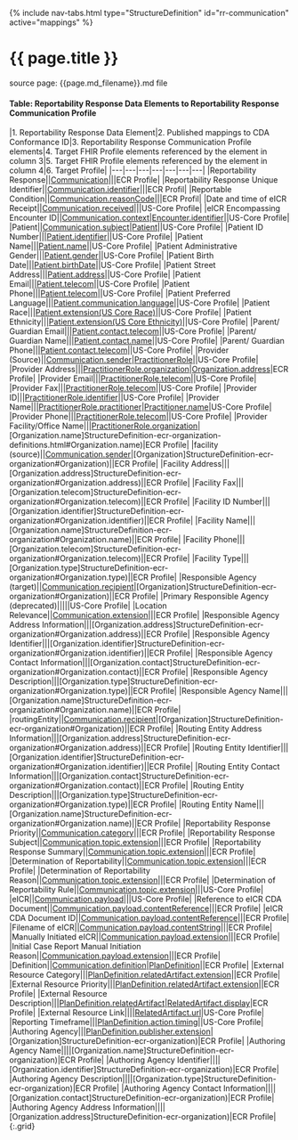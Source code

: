 {% include nav-tabs.html type="StructureDefinition" id="rr-communication" active="mappings" %}

# {{ page.title }}

source page: {{page.md_filename}}.md  file

#### Table: Reportability Response Data Elements to Reportability Response Communication Profile

|1. Reportability Response Data Element|2. Published mappings to CDA Conformance ID|3. Reportability Response Communication Profile elements|4. Target FHIR Profile elements referenced by the element in column 3|5. Target FHIR Profile elements referenced by the element in column 4|6. Target Profile|
|---|---|---|---|---|---|---|
|Reportability Response||[Communication](StructureDefinition-rr-communication-definitions.html#Communication)|||ECR Profile|
|Reportability Response Unique Identifier||[Communication.identifier](StructureDefinition-rr-communication-definitions.html#Communication.identifier)|||ECR Profil|
|Reportable Condition||[Communication.reasonCode](StructureDefinition-rr-communication-definitions.html#Communication.reasonCode)|||ECR Profil|
|Date and time of eICR Receipt||[Communication.received](StructureDefinition-rr-communication-definitions.html#Communication.received)|||US-Core Profile|
|eICR Encompassing Encounter ID||[Communication.context](StructureDefinition-rr-communication-definitions.html#Communication.context)|[Encounter.identifier](StructureDefinition-eicr-encounter.html#Encounter.identifier)||US-Core Profile|
|Patient||[Communication.subject](StructureDefinition-rr-communication-definitions.html#Communication.subject)|[Patient]({{site.data.fhir.uscore}}StructureDefinition-us-core-patient-definitions.html#Patient)||US-Core Profile|
|Patient ID Number|||[Patient.identifier]({{site.data.fhir.uscore}}StructureDefinition-us-core-patient-definitions.html#Patient.identifier)||US-Core Profile|
|Patient Name|||[Patient.name]({{site.data.fhir.uscore}}StructureDefinition-us-core-patient-definitions.html#Patient.name)||US-Core Profile|
|Patient Administrative Gender|||[Patient.gender]({{site.data.fhir.uscore}}StructureDefinition-us-core-patient-definitions.html#Patient.gender)||US-Core Profile|
|Patient Birth Date|||[Patient.birthDate]({{site.data.fhir.uscore}}StructureDefinition-us-core-patient-definitions.html#Patient.birthDate)||US-Core Profile|
|Patient Street Address|||[Patient.address]({{site.data.fhir.uscore}}StructureDefinition-us-core-patient-definitions.html#Patient.address)||US-Core Profile|
|Patient Email|||[Patient.telecom]({{site.data.fhir.uscore}}StructureDefinition-us-core-patient-definitions.html#Patient.telecom)||US-Core Profile|
|Patient Phone|||[Patient.telecom]({{site.data.fhir.uscore}}StructureDefinition-us-core-patient-definitions.html#Patient.telecom)||US-Core Profile|
|Patient Preferred Language|||[Patient.communication.language]({{site.data.fhir.uscore}}StructureDefinition-us-core-patient-definitions.html#Patient.communication.language)||US-Core Profile|
|Patient Race|||[Patient.extension(US Core Race)]({{site.data.fhir.uscore}}StructureDefinition-us-core-race.html)||US-Core Profile|
|Patient Ethnicity|||[Patient.extension(US Core Ethnicity)]({{site.data.fhir.uscore}}StructureDefinition-us-core-ethnicity.html)||US-Core Profile|
|Parent/ Guardian Email|||[Patient.contact.telecom]({{site.data.fhir.uscore}}StructureDefinition-us-core-patient-definitions.html#Patient.contact.telecom)||US-Core Profile|
|Parent/ Guardian Name|||[Patient.contact.name]({{site.data.fhir.uscore}}StructureDefinition-us-core-patient-definitions.html#Patient.contact.name)||US-Core Profile|
|Parent/ Guardian Phone|||[Patient.contact.telecom]({{site.data.fhir.uscore}}StructureDefinition-us-core-patient-definitions.html#Patient.contact.telecom)||US-Core Profile|
|Provider (Source)||[Communication.sender](StructureDefinition-rr-communication-definitions.html#Communication.sender)|[PractitionerRole]({{site.data.fhir.uscore}}StructureDefinition-us-core-practitionerrole-definitions.html#PractitionerRole)||US-Core Profile|
|Provider Address|||[PractitionerRole.organization]({{site.data.fhir.uscore}}StructureDefinition-us-core-practitionerrole-definitions.html#PractitionerRole.organization)|[Organization.address](StructureDefinition-ecr-organization-definitions.html#Organization.address)|ECR Profile|
|Provider Email|||[PractitionerRole.telecom]({{site.data.fhir.uscore}}StructureDefinition-us-core-practitionerrole-definitions.html#PractitionerRole.telecom)||US-Core Profile|
|Provider Fax|||[PractitionerRole.telecom]({{site.data.fhir.uscore}}StructureDefinition-us-core-practitionerrole-definitions.html#PractitionerRole.telecom)||US-Core Profile|
|Provider ID|||[PractitionerRole.identifier]({{site.data.fhir.uscore}}StructureDefinition-us-core-practitionerrole-definitions.html#PractitionerRole.identifier)||US-Core Profile|
|Provider Name|||[PractitionerRole.practitioner]({{site.data.fhir.uscore}}StructureDefinition-us-core-practitionerrole-definitions.html#PractitionerRole.practitioner)|[Practitioner.name]({{site.data.fhir.uscore}}StructureDefinition-us-core-practitioner-definitions.html#Practitioner.name)|US-Core Profile|
|Provider Phone|||[PractitionerRole.telecom]({{site.data.fhir.uscore}}StructureDefinition-us-core-practitionerrole-definitions.html#PractitionerRole.telecom)||US-Core Profile|
|Provider Facility/Office Name|||[PractitionerRole.organization]({{site.data.fhir.uscore}}StructureDefinition-us-core-practitionerrole-definitions.html#PractitionerRole.organization)|[Organization.name]StructureDefinition-ecr-organization-definitions.html#Organization.name)|ECR Profile|
|facility (source)||[Communication.sender](StructureDefinition-rr-communication-definitions.html#Communication.sender)|[Organization]StructureDefinition-ecr-organization#Organization)||ECR Profile|
|Facility Address|||[Organization.address]StructureDefinition-ecr-organization#Organization.address)||ECR Profile|
|Facility Fax|||[Organization.telecom]StructureDefinition-ecr-organization#Organization.telecom)||ECR Profile|
|Facility ID Number|||[Organization.identifier]StructureDefinition-ecr-organization#Organization.identifier)||ECR Profile|
|Facility Name|||[Organization.name]StructureDefinition-ecr-organization#Organization.name)||ECR Profile|
|Facility Phone|||[Organization.telecom]StructureDefinition-ecr-organization#Organization.telecom)||ECR Profile|
|Facility Type|||[Organization.type]StructureDefinition-ecr-organization#Organization.type)||ECR Profile|
|Responsible Agency (target)||[Communication.recipient](StructureDefinition-rr-communication-definitions.html#Communication.recipient)|[Organization]StructureDefinition-ecr-organization#Organization)||ECR Profile|
|Primary Responsible Agency (deprecated)|||||US-Core Profile|
|Location Relevance||[Communication.extension](StructureDefinition-extension-location-relevance.html)|||ECR Profile|
|Responsible Agency Address Information|||[Organization.address]StructureDefinition-ecr-organization#Organization.address)||ECR Profile|
|Responsible Agency Identifier|||[Organization.identifier]StructureDefinition-ecr-organization#Organization.identifier)||ECR Profile|
|Responsible Agency Contact Information|||[Organization.contact]StructureDefinition-ecr-organization#Organization.contact)||ECR Profile|
|Responsible Agency Description|||[Organization.type]StructureDefinition-ecr-organization#Organization.type)||ECR Profile|
|Responsible Agency Name|||[Organization.name]StructureDefinition-ecr-organization#Organization.name)||ECR Profile|
|routingEntity||[Communication.recipient](StructureDefinition-rr-communication-definitions.html#Communication.recipient)|[Organization]StructureDefinition-ecr-organization#Organization)||ECR Profile|
|Routing Entity Address Information|||[Organization.address]StructureDefinition-ecr-organization#Organization.address)||ECR Profile|
|Routing Entity Identifier|||[Organization.identifier]StructureDefinition-ecr-organization#Organization.identifier)||ECR Profile|
|Routing Entity Contact Information|||[Organization.contact]StructureDefinition-ecr-organization#Organization.contact)||ECR Profile|
|Routing Entity Description|||[Organization.type]StructureDefinition-ecr-organization#Organization.type)||ECR Profile|
|Routing Entity Name|||[Organization.name]StructureDefinition-ecr-organization#Organization.name)||ECR Profile|
|Reportability Response Priority||[Communication.category](StructureDefinition-rr-communication-definitions.html#Communication.category)|||ECR Profile|
|Reportability Response Subject||[Communication.topic.extension](StructureDefinition-extension-topic-subject.html)|||ECR Profile|
|Reportability Response Summary||[Communication.topic.extension](StructureDefinition-extension-topic-summary.html)|||ECR Profile|
|Determination of Reportability||[Communication.topic.extension](StructureDefinition-extension-topic-dor.html)|||ECR Profile|
|Determination of Reportability Reason||[Communication.topic.extension](StructureDefinition-extension-topic-dor-reason.html)|||ECR Profile|
|Determination of Reportability Rule||[Communication.topic.extension](StructureDefinition-extension-topic-dor-rule.html)|||US-Core Profile|
|eICR||[Communication.payload](StructureDefinition-rr-communication-definitions.html#Communication.payload)|||US-Core Profile|
|Reference to eICR CDA Document||[Communication.payload.contentReference](StructureDefinition-rr-communication-definitions.html#Communication.payload.contentReference)|||ECR Profile|
|eICR CDA Document ID||[Communication.payload.contentReference](StructureDefinition-rr-communication-definitions.html#Communication.payload.contentReference)|||ECR Profile|
|Filename of eICR||[Communication.payload.contentString](StructureDefinition-rr-communication-definitions.html#Communication.payload.contentReference.display)|||ECR Profile|
|Manually Initiated eICR||[Communication.payload.extension](StructureDefinition-extension-manual-init.html)|||ECR Profile|
|Initial Case Report Manual Initiation Reason||[Communication.payload.extension](StructureDefinition-extension-manual-init-reason.html)|||ECR Profile|
|Definition||[Communication.definition](StructureDefinition-rr-communication-definitions.html#Communication.definition)|[PlanDefinition](StructureDefinition-rr-plandefinition-definitions.html#PlanDefinition)||ECR Profile|
|External Resource Category|||[PlanDefinition.relatedArtifact.extension](StructureDefinition-extension-rel-artifact-category.html)||ECR Profile|
|External Resource Priority|||[PlanDefinition.relatedArtifact.extension](StructureDefinition-extension-rel-artifact-priority.html)||ECR Profile|
|External Resource Description|||[PlanDefinition.relatedArtifact](StructureDefinition-rr-plandefinition-definitions.html#PlanDefinition.relatedArtifact)|[RelatedArtifact.display]({{site.data.fhir.path}}metadatatypes-definitions.html#RelatedArtifact.type)|ECR Profile|
|External Resource Link||||[RelatedArtifact.url]({{site.data.fhir.path}}metadatatypes-definitions.html#RelatedArtifact.url)|US-Core Profile|
|Reporting Timeframe|||[PlanDefinition.action.timing](StructureDefinition-rr-plandefinition-definitions.html#PlanDefinition.action.timingTiming)||US-Core Profile|
|Authoring Agency|||[PlanDefinition.publisher.extension](StructureDefinition-extension-publisher-reference.html)|[Organization]StructureDefinition-ecr-organization)|ECR Profile|
|Authoring Agency Name||||[Organization.name]StructureDefinition-ecr-organization)|ECR Profile|
|Authoring Agency Identifier||||[Organization.identifier]StructureDefinition-ecr-organization)|ECR Profile|
|Authoring Agency Description||||[Organization.type]StructureDefinition-ecr-organization)|ECR Profile|
|Authoring Agency Contact Information||||[Organization.contact]StructureDefinition-ecr-organization)|ECR Profile|
|Authoring Agency Address Information||||[Organization.address]StructureDefinition-ecr-organization)|ECR Profile|
{:.grid}
